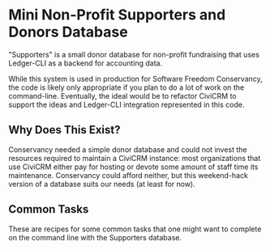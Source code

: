 Mini Non-Profit Supporters and Donors Database
==============================================

"Supporters" is a small donor database for non-profit fundraising that uses
Ledger-CLI as a backend for accounting data.

While this system is used in production for Software Freedom Conservancy, the
code is likely only appropriate if you plan to do a lot of work on the
command-line.  Eventually, the ideal would be to refactor CiviCRM to support
the ideas and Ledger-CLI integration represented in this code.

Why Does This Exist?
--------------------

Conservancy needed a simple donor database and could not invest the resources
required to maintain a CiviCRM instance: most organizations that use CiviCRM
either pay for hosting or devote some amount of staff time its maintenance.
Conservancy could afford neither, but this weekend-hack version of a database
suits our needs (at least for now).

Common Tasks
------------

These are recipes for some common tasks that one might want to complete on
the command line with the Supporters database.

